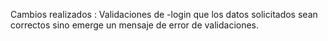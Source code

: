 Cambios realizados   : Validaciones de -login que los datos solicitados sean correctos sino emerge un mensaje de error de validaciones. 
